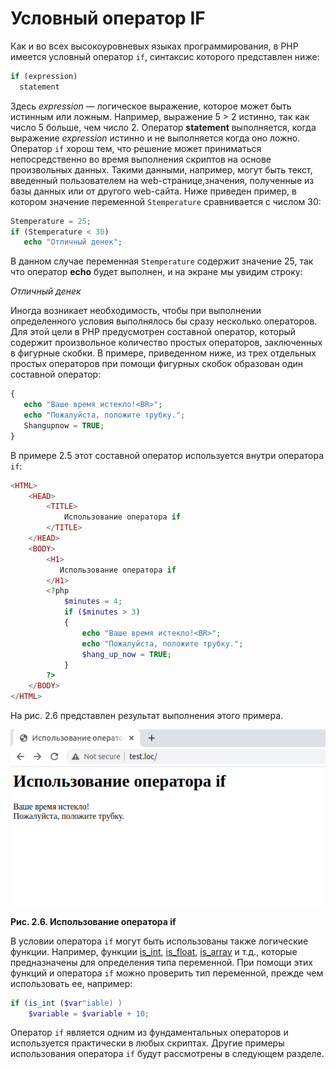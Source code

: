# Условный оператор IF

Как и во всех высокоуровневых языках программирования, в РНР имеется условный оператор `if`, синтаксис которого представлен ниже:
```php
if (expression)
  statement
```
Здесь *expression* — логическое выражение, которое может быть истинным или ложным. Например, выражение 5 > 2 истинно, так как число 5 больше, чем число 2. Оператор **statement** выполняется, когда выражение *expression* истинно и не выполняется когда оно ложно.
Оператор `if` хорош тем, что решение может приниматься непосредственно во
время выполнения скриптов на основе произвольных данных. Такими 
данными, например, могут быть текст, введенный пользователем на web-странице,значения, полученные из базы данных или от другого web-сайта.
Ниже приведен пример, в котором значение переменной `Stemperature`
сравнивается с числом 30:
```php
Stemperature = 25;
if (Stemperature < 30)
   echo "Отличный денек";
```

В данном случае переменная `Stemperature` содержит значение 25, так что
оператор **echo** будет выполнен, и на экране мы увидим строку:  

*Отличный денек*  

Иногда возникает необходимость, чтобы при выполнении определенного условия выполнялось бы сразу несколько операторов. Для этой цели в РНР предусмотрен составной оператор, который содержит произвольное количество 
простых операторов, заключенных в фигурные скобки.
В примере, приведенном ниже, из трех отдельных простых операторов при помощи фигурных скобок образован один составной оператор:
```php
{
   echo "Ваше время истекло!<BR>";
   echo "Пожалуйста, положите трубку.";
   Shangupnow = TRUE;
}
```  
В примере 2.5 этот составной оператор используется внутри оператора `if`:

```php
<HTML>
    <HEAD>
        <TITLE>
            Использование оператора if
        </TITLE>
    </HEAD>
    <BODY>
        <H1>
           Использование оператора if
        </H1>
        <?php
            $minutes = 4;
            if ($minutes > 3)
            {
                echo "Ваше время истекло!<BR>";
                echo "Пожалуйста, положите трубку.";
                $hang_up_now = TRUE;
            }
        ?>
    </BODY>
</HTML>
```
На рис. 2.6 представлен результат выполнения этого примера.

![php математические операторы](images/uslovnyj-operator-if.png)  

  **Рис. 2.6. Использование оператора if**  

В условии оператора `if` могут быть использованы также логические 
функции. Например, функции [is_int](https://www.php.net/manual/ru/function.is-int.php), [is_float](https://www.php.net/manual/ru/function.is-float.php), [is_array](https://www.php.net/manual/ru/function.is-array.php) и т.д., которые предназначены для определения типа переменной. При помощи этих функций и оператора `if` можно проверить тип переменной, прежде чем использовать ее, например:

```php
if (is_int ($var"iable) )
    $variable = $variable + 10;
```

Оператор `if` является одним из фундаментальных операторов и используется практически в любых скриптах. Другие примеры использования оператора `if` будут рассмотрены в следующем разделе.
